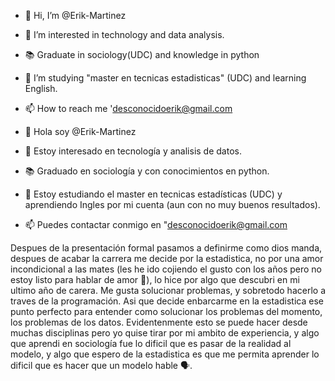 - 👋 Hi, I’m @Erik-Martinez
- 👀 I’m interested in technology and data analysis.
- :books: Graduate in sociology(UDC) and knowledge in python
- 🌱 I’m studying "master en tecnicas estadisticas" (UDC) and learning English.
- 📫 How to reach me 'desconocidoerik@gmail.com

- 👋 Hola soy @Erik-Martinez
- 👀 Estoy interesado en tecnología y analisis de datos.
- :books: Graduado en sociología y con conocimientos en python.
- 🌱 Estoy estudiando  el master en tecnicas estadísticas (UDC) y aprendiendo Ingles por mi cuenta (aun con no muy buenos resultados).
- 📫 Puedes contactar conmigo en "desconocidoerik@gmail.com

Despues de la presentación formal pasamos a definirme como dios manda, despues de acabar la carrera me decide por la estadistica, no por una amor incondicional a las mates (les he ido cojiendo el gusto con los años pero no estoy listo para hablar de amor :gift_heart:), lo hice por algo que descubri en mi ultimo año de carera. Me gusta solucionar problemas, y sobretodo hacerlo a traves de la programación.
Asi que decide enbarcarme en la estadistica ese punto perfecto para entender como solucionar los problemas del momento, los problemas de los datos. Evidentenmente esto se puede hacer desde muchas disciplinas pero yo quise tirar por mi ambito de experiencia, y algo que aprendi en sociología fue lo dificil que es pasar de la realidad al modelo, y algo que espero de la estadistica es que me permita aprender lo dificil que es hacer que un modelo hable :speaking_head:.

<!---
Erik-Martinez/Erik-Martinez is a ✨ special ✨ repository because its `README.md` (this file) appears on your GitHub profile.
You can click the Preview link to take a look at your changes.
--->
